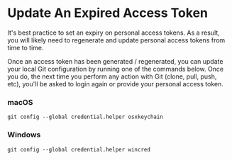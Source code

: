 # Update An Expired Access Token

It's best practice to set an expiry on personal access tokens. As a result, you
will likely need to regenerate and update personal access tokens from time to
time.

Once an access token has been generated / regenerated, you can update your local
Git configuration by running one of the commands below. Once you do, the next
time you perform any action with Git (clone, pull, push, etc), you'll be asked
to login again or provide your personal access token. 

### macOS

```
git config --global credential.helper osxkeychain
```

### Windows

```
git config --global credential.helper wincred
```
